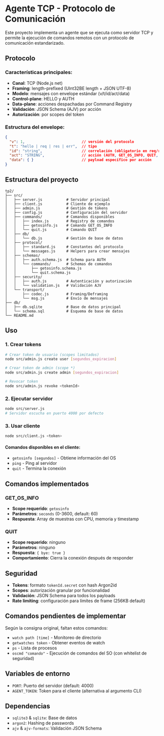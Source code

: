# Agente TCP - Protocolo de Comunicación

Este proyecto implementa un agente que se ejecuta como servidor TCP y permite la ejecución de comandos remotos con un protocolo de comunicación estandarizado.

## Protocolo

### Características principales:
- **Canal**: TCP (Node.js net)
- **Framing**: length-prefixed (UInt32BE length + JSON UTF-8)
- **Modelo**: mensajes con envelope estándar (v/t/id/act/data)
- **Control-plane**: HELLO y AUTH
- **Data-plane**: acciones despachadas por Command Registry
- **Validación**: JSON Schema (AJV) por acción
- **Autorización**: por scopes del token

### Estructura del envelope:
```json
{
  "v": 1,                          // versión del protocolo
  "t": "hello | req | res | err",  // tipo
  "id": "string",                  // correlación (obligatorio en req/res/err)
  "act": "STRING",                 // acción (AUTH, GET_OS_INFO, QUIT, etc.)
  "data": { }                      // payload específico por acción
}
```

## Estructura del proyecto

```
tp2/
├── src/
│   ├── server.js           # Servidor principal
│   ├── client.js           # Cliente de ejemplo
│   ├── admin.js            # Gestión de tokens
│   ├── config.js           # Configuración del servidor
│   ├── commands/           # Comandos disponibles
│   │   ├── index.js        # Registry de comandos
│   │   ├── getosinfo.js    # Comando GET_OS_INFO
│   │   └── quit.js         # Comando QUIT
│   ├── db/
│   │   └── db.js           # Gestión de base de datos
│   ├── protocol/
│   │   ├── standard.js     # Constantes del protocolo
│   │   └── messages.js     # Helpers para crear mensajes
│   ├── schemas/
│   │   ├── auth.schema.js  # Schema para AUTH
│   │   └── commands/       # Schemas de comandos
│   │       ├── getosinfo.schema.js
│   │       └── quit.schema.js
│   ├── security/
│   │   ├── auth.js         # Autenticación y autorización
│   │   └── validation.js   # Validación AJV
│   └── transport/
│       ├── codec.js        # Framing/Deframing
│       └── msg.js          # Envío de mensajes
├── db/
│   ├── db.sqlite           # Base de datos principal
│   └── schema.sql          # Esquema de base de datos
└── README.md
```

## Uso

### 1. Crear tokens
```bash
# Crear token de usuario (scopes limitados)
node src/admin.js create user [segundos_expiracion]

# Crear token de admin (scope *)
node src/admin.js create admin [segundos_expiracion]

# Revocar token
node src/admin.js revoke <tokenId>
```

### 2. Ejecutar servidor
```bash
node src/server.js
# Servidor escucha en puerto 4000 por defecto
```

### 3. Usar cliente
```bash
node src/client.js <token>
```

#### Comandos disponibles en el cliente:
- `getosinfo [segundos]` - Obtiene información del OS
- `ping` - Ping al servidor
- `quit` - Termina la conexión

## Comandos implementados

### GET_OS_INFO
- **Scope requerido**: `getosinfo`
- **Parámetros**: `seconds` (0-3600, default: 60)
- **Respuesta**: Array de muestras con CPU, memoria y timestamp

### QUIT
- **Scope requerido**: ninguno
- **Parámetros**: ninguno
- **Respuesta**: `{ bye: true }`
- **Comportamiento**: Cierra la conexión después de responder

## Seguridad

- **Tokens**: formato `tokenId.secret` con hash Argon2id
- **Scopes**: autorización granular por funcionalidad
- **Validación**: JSON Schema para todos los payloads
- **Rate limiting**: configuración para límites de frame (256KB default)

## Comandos pendientes de implementar

Según la consigna original, faltan estos comandos:
- `watch path [time]` - Monitoreo de directorio
- `getwatches token` - Obtener eventos de watch
- `ps` - Lista de procesos
- `oscmd "comando"` - Ejecución de comandos del SO (con whitelist de seguridad)

## Variables de entorno

- `PORT`: Puerto del servidor (default: 4000)
- `AGENT_TOKEN`: Token para el cliente (alternativa al argumento CLI)

## Dependencias

- `sqlite3` & `sqlite`: Base de datos
- `argon2`: Hashing de passwords
- `ajv` & `ajv-formats`: Validación JSON Schema
